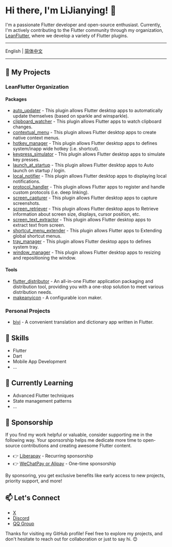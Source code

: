 # Hi there, I'm LiJianying! 👋

I'm a passionate Flutter developer and open-source enthusiast. Currently, I'm actively contributing to the Flutter community through my organization, [LeanFlutter](https://github.com/leanflutter), where we develop a variety of Flutter plugins.

---

English | [简体中文](/README-ZH.md)

---

## 🚀 My Projects

### LeanFlutter Organization

<!-- AWESOME_LIST_MAKER -->

#### Packages
- [auto_updater](https://github.com/leanflutter/auto_updater) - This plugin allows Flutter desktop apps to automatically update themselves (based on sparkle and winsparkle). 
- [clipboard_watcher](https://github.com/leanflutter/clipboard_watcher) - This plugin allows Flutter apps to watch clipboard changes. 
- [contextual_menu](https://github.com/leanflutter/contextual_menu) - This plugin allows Flutter desktop apps to create native context menus. 
- [hotkey_manager](https://github.com/leanflutter/hotkey_manager) - This plugin allows Flutter desktop apps to defines system/inapp wide hotkey (i.e. shortcut). 
- [keypress_simulator](https://github.com/leanflutter/keypress_simulator) - This plugin allows Flutter desktop apps to simulate key presses. 
- [launch_at_startup](https://github.com/leanflutter/launch_at_startup) - This plugin allows Flutter desktop apps to Auto launch on startup / login. 
- [local_notifier](https://github.com/leanflutter/local_notifier) - This plugin allows Flutter desktop apps to displaying local notifications. 
- [protocol_handler](https://github.com/leanflutter/protocol_handler) - This plugin allows Flutter apps to register and handle custom protocols (i.e. deep linking). 
- [screen_capturer](https://github.com/leanflutter/screen_capturer) - This plugin allows Flutter desktop apps to capture screenshots. 
- [screen_retriever](https://github.com/leanflutter/screen_retriever) - This plugin allows Flutter desktop apps to Retrieve information about screen size, displays, cursor position, etc. 
- [screen_text_extractor](https://github.com/leanflutter/screen_text_extractor) - This plugin allows Flutter desktop apps to extract text from screen. 
- [shortcut_menu_extender](https://github.com/leanflutter/shortcut_menu_extender) - This plugin allows Flutter apps to Extending global shortcut menus. 
- [tray_manager](https://github.com/leanflutter/tray_manager) - This plugin allows Flutter desktop apps to defines system tray. 
- [window_manager](https://github.com/leanflutter/window_manager) - This plugin allows Flutter desktop apps to resizing and repositioning the window. 

#### Tools
- [flutter_distributor](https://github.com/leanflutter/flutter_distributor) - An all-in-one Flutter application packaging and distribution tool, providing you with a one-stop solution to meet various distribution needs. 
- [makeanyicon](https://github.com/leanflutter/makeanyicon) - A configurable icon maker. 

<!-- AWESOME_LIST_MAKER -->

### Personal Projects

- [biyi](https://github.com/lijy91/biyi) - A convenient translation and dictionary app written in Flutter.

## 🔧 Skills

- Flutter
- Dart
- Mobile App Development
- ...

## 🌱 Currently Learning

- Advanced Flutter techniques
- State management patterns
- ...

## 🌟 Sponsorship

If you find my work helpful or valuable, consider supporting me in the following way. Your sponsorship helps me dedicate more time to open-source contributions and creating awesome Flutter content.

- 👉 [Liberapay](https://liberapay.com/lijy91) - Recurring sponsorship
- 👉 [WeChatPay or Alipay](https://leanflutter.org/sponsor) - One-time sponsorship

By sponsoring, you get exclusive benefits like early access to new projects, priority support, and more!

## 📫 Let's Connect

- [X](https://twitter.com/lijy91/)
- [Discord](https://discord.com/invite/zPa6EZ2jqb)
- [QQ Group](https://jq.qq.com/?_wv=1027&k=e3kwRnnw)

Thanks for visiting my GitHub profile! Feel free to explore my projects, and don't hesitate to reach out for collaboration or just to say hi. 😊
